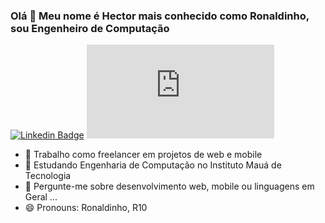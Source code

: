 ### Olá 👋 Meu nome é Hector mais conhecido como Ronaldinho, sou Engenheiro de Computação

[![Linkedin Badge](https://img.shields.io/badge/-hectorguerrini-0073b1?style=flat-rounded-square&logo=Linkedin&logoColor=white&link=https://www.linkedin.com/in/hector-guerrini-herrera-b08007116/)](https://www.linkedin.com/in/hector-guerrini-herrera-b08007116/)
[![Gmail Badge](https://img.shields.io/badge/--white?style=social&label=&#847;hectorumaga@hotmail.com&logo=Gmail&logoColor=c14438&link=mailto:willian_chan_@hotmail.com)](mailto:hectorumaga@hotmail.com)

- 🔭 Trabalho como freelancer em projetos de web e mobile
- 🌱 Estudando Engenharia de Computação no Instituto Mauá de Tecnologia
- 💬 Pergunte-me sobre desenvolvimento web, mobile ou linguagens em Geral ...
- 😄 Pronouns: Ronaldinho, R10
<!--
**hectorguerrini/hectorguerrini** is a ✨ _special_ ✨ repository because its `README.md` (this file) appears on your GitHub profile.

Here are some ideas to get you started:

- 🔭 I’m currently working on ...
- 🌱 I’m currently learning ...
- 👯 I’m looking to collaborate on ...
- 🤔 I’m looking for help with ...
- 💬 Ask me about ...
- 📫 How to reach me: ...
- 😄 Pronouns: ...
- ⚡ Fun fact: ...
-->
